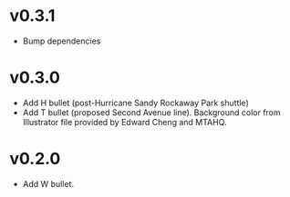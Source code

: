 # v0.3.1

- Bump dependencies

# v0.3.0

- Add H bullet (post-Hurricane Sandy Rockaway Park shuttle)
- Add T bullet (proposed Second Avenue line). Background color from Illustrator file provided by Edward Cheng and MTAHQ.

# v0.2.0

- Add W bullet.
